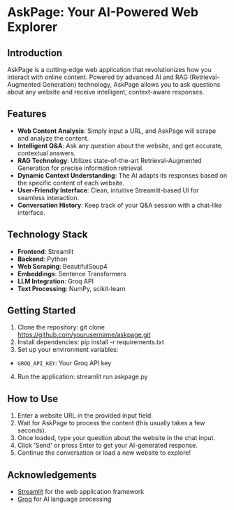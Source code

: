 # AskPage: Your AI-Powered Web Explorer

## Introduction

AskPage is a cutting-edge web application that revolutionizes how you interact with online content. Powered by advanced AI and RAG (Retrieval-Augmented Generation) technology, AskPage allows you to ask questions about any website and receive intelligent, context-aware responses.

## Features

- **Web Content Analysis**: Simply input a URL, and AskPage will scrape and analyze the content.
- **Intelligent Q&A**: Ask any question about the website, and get accurate, contextual answers.
- **RAG Technology**: Utilizes state-of-the-art Retrieval-Augmented Generation for precise information retrieval.
- **Dynamic Context Understanding**: The AI adapts its responses based on the specific content of each website.
- **User-Friendly Interface**: Clean, intuitive Streamlit-based UI for seamless interaction.
- **Conversation History**: Keep track of your Q&A session with a chat-like interface.

## Technology Stack

- **Frontend**: Streamlit
- **Backend**: Python
- **Web Scraping**: BeautifulSoup4
- **Embeddings**: Sentence Transformers
- **LLM Integration**: Groq API
- **Text Processing**: NumPy, scikit-learn

## Getting Started

1. Clone the repository:
   git clone https://github.com/yourusername/askpage.git
2. Install dependencies:
   pip install -r requirements.txt
3. Set up your environment variables:
- `GROQ_API_KEY`: Your Groq API key
4. Run the application:
   streamlit run askpage.py

## How to Use

1. Enter a website URL in the provided input field.
2. Wait for AskPage to process the content (this usually takes a few seconds).
3. Once loaded, type your question about the website in the chat input.
4. Click 'Send' or press Enter to get your AI-generated response.
5. Continue the conversation or load a new website to explore!


## Acknowledgements

- [Streamlit](https://streamlit.io/) for the web application framework
- [Groq](https://groq.com/) for AI language processing
